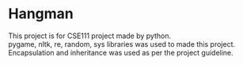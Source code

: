 # Hangman
This project is for CSE111 project made by python.  
pygame, nltk, re, random, sys libraries was used to made this project.  
Encapsulation and inheritance was used as per the project guideline.  
